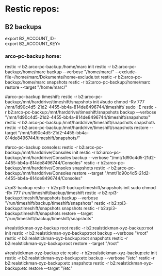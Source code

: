 # Restic repos:

## B2 backups

export B2_ACCOUNT_ID=  
export B2_ACCOUNT_KEY=  

### arco-pc-backup home:
restic -r b2:arco-pc-backup:/home/marc init
restic -r b2:arco-pc-backup:/home/marc backup --verbose "/home/marc/" --exclude-file=/home/marc/Dokumente/home-exclude.txt
restic -r b2:arco-pc-backup:/home/marc snapshots
restic -r b2:arco-pc-backup:/home/marc restore --target "/home/marc/" <snapshot>

#arco-pc-backup timeshift:
restic -r b2:arco-pc-backup:/mnt/harddrive/timeshift/snapshots init
#sudo chmod -Rv 777 /mnt/1d90c4d5-21d2-4455-bb4a-814de8496744/timeshift/
sudo -E restic -r b2:arco-pc-backup:/mnt/harddrive/timeshift/snapshots backup --verbose "/mnt/1d90c4d5-21d2-4455-bb4a-814de8496744/timeshift/snapshots/"
restic -r b2:arco-pc-backup:/mnt/harddrive/timeshift/snapshots snapshots
restic -r b2:arco-pc-backup:/mnt/harddrive/timeshift/snapshots restore --target "/mnt/1d90c4d5-21d2-4455-bb4a-814de8496744/timeshift/snapshots/" <snapshot>

#arco-pc-backup consoles:
restic -r b2:arco-pc-backup:/mnt/harddrive/Consoles init
restic -r b2:arco-pc-backup:/mnt/harddrive/Consoles backup --verbose "/mnt/1d90c4d5-21d2-4455-bb4a-814de8496744/Consoles"
restic -r b2:arco-pc-backup:/mnt/harddrive/Consoles snapshots
restic -r b2:arco-pc-backup:/mnt/harddrive/Consoles restore --target "/mnt/1d90c4d5-21d2-4455-bb4a-814de8496744/Consoles" <snapshot>

#rpi3-backup
restic -r b2:rpi3-backup:timeshift/snapshots init
sudo chmod -Rv 777 /run/timeshift/backup/timeshift
restic -r b2:rpi3-backup:timeshift/snapshots backup --verbose "/run/timeshift/backup/timeshift/snapshots"
restic -r b2:rpi3-backup:timeshift/snapshots snapshots
restic -r b2:rpi3-backup:timeshift/snapshots restore --target "/run/timeshift/backup/timeshift/snapshots" <snapshot>

#realstickman-xyz-backup root
restic -r b2:realstickman-xyz-backup:root init
restic -r b2:realstickman-xyz-backup:root backup --verbose "/root"
restic -r b2:realstickman-xyz-backup:root snapshots 
restic -r b2:realstickman-xyz-backup:root restore --target "/root" <snapshot>

#realstickman-xyz-backup etc
restic -r b2:realstickman-xyz-backup:etc init
restic -r b2:realstickman-xyz-backup:etc backup --verbose "/etc"
restic -r b2:realstickman-xyz-backup:etc snapshots 
restic -r b2:realstickman-xyz-backup:etc restore --target "/etc" <snapshot>

